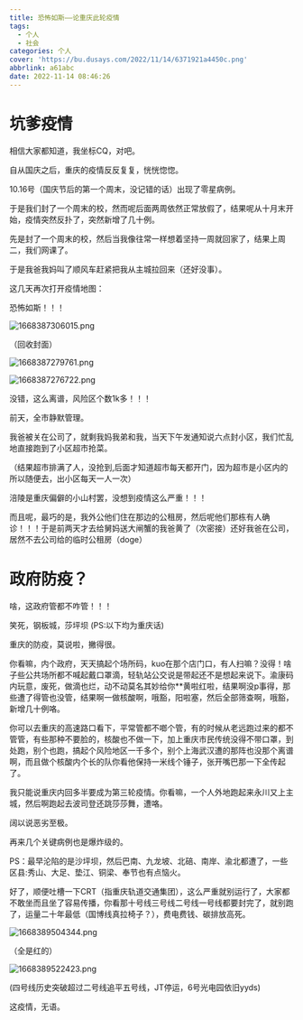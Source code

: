 ```yaml
---
title: 恐怖如斯——论重庆此轮疫情
tags:
  - 个人
  - 社会
categories: 个人
cover: 'https://bu.dusays.com/2022/11/14/6371921a4450c.png'
abbrlink: a61abc
date: 2022-11-14 08:46:26
---
```

# 坑爹疫情

相信大家都知道，我坐标CQ，对吧。

自从国庆之后，重庆的疫情反反复复，恍恍惚惚。

10.16号（国庆节后的第一个周末，没记错的话）出现了零星病例。

于是我们封了一个周末的校，然而呢后面两周依然正常放假了，结果呢从十月末开始，疫情突然反扑了，突然新增了几十例。

先是封了一个周末的校，然后当我像往常一样想着坚持一周就回家了，结果上周二，我们网课了。

于是我爸我妈叫了顺风车赶紧把我从主城拉回来（还好没事）。

这几天再次打开疫情地图：

恐怖如斯！！！

![1668387306015.png](https://bu.dusays.com/2022/11/14/6371921a4450c.png)

（回收封面）

![1668387279761.png](https://bu.dusays.com/2022/11/14/637191d0d635f.png)

![1668387276722.png](https://bu.dusays.com/2022/11/14/637191cddeb95.png)

没错，这么离谱，风险区个数1k多！！！

前天，全市静默管理。

我爸被关在公司了，就剩我妈我弟和我，当天下午发通知说六点封小区，我们忙乱地直接跑到了小区超市抢菜。

（结果超市排满了人，没抢到,后面才知道超市每天都开门，因为超市是小区内的所以随便去，出小区每天一人一次）

涪陵是重庆偏僻的小山村罢，没想到疫情这么严重！！！

而且呢，最巧的是，我外公他们住在那边的公租房，然后呢他们那栋有人确诊！！！于是前两天才去给舅妈送大闸蟹的我爸黄了（次密接）还好我爸在公司，居然不去公司给的临时公租房（doge）

# 政府防疫？

啥，这政府管都不咋管！！！


笑死，钢板城，莎坪坝
(PS:以下均为重庆话)

重庆的防疫，莫说啦，撇得很。

你看嘛，内个政府，天天搞起个场所码，kuo在那个店门口，有人扫嘛？没得！啥子些公共场所都不喊起戴口罩滴，轻轨站公交说是带起还不是想起来说下。渝康码内玩意，废死，做滴也烂，动不动莫名其妙给你**黄啦红啦，结果啊没p事得，那些遭了得管也没管，结果啊一做核酸啊，哦豁，阳啦塞，然后全部筛查啊，哦豁，新增几十例咯。

你可以去重庆的高速路口看下，平常管都不啷个管，有的时候从老远跑过来的都不管管，有些那种不要脸的，核酸也不做一下，加上重庆市民传统没得不带口罩，到处跑，别个也跑，搞起个风险地区一千多个，别个上海武汉遭的那阵也没那个离谱啊，而且做个核酸内个长的队你看他保持一米线个锤子，张开嘴巴那一下全传起了。

我只能说重庆内回多半要成为第三轮疫情。你看嘛，一个人外地跑起来永川又上主城，然后啊跑起去波司登还跳莎莎舞，遭咯。

阔以说恶劣至极。

再来几个关键病例也是爆炸级的。

PS：最早沦陷的是沙坪坝，然后巴南、九龙坡、北碚、南岸、渝北都遭了，一些区县:秀山、大足、垫江、铜梁、奉节也有点恼火。

好了，顺便吐槽一下CRT（指重庆轨道交通集团），这么严重就别运行了，大家都不敢坐而且坐了容易传播，你看那十号线三号线二号线一号线都要封完了，就别跑了，运量二十年最低（国博线真拉椅子？），费电费钱、碳排放高死。

![1668389504344.png](https://bu.dusays.com/2022/11/14/63719a81f3250.png)

（全是红的）

![1668389522423.png](https://bu.dusays.com/2022/11/14/63719a93b6c9f.png)

(四号线历史突破超过二号线追平五号线，JT停运，6号光电园依旧yyds)

这疫情，无语。